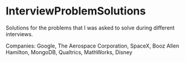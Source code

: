 # InterviewProblemSolutions

Solutions for the problems that I was asked to solve during different interviews. 

Companies: Google, The Aerospace Corporation, SpaceX, Booz Allen Hamilton, MongoDB, Qualtrics, MathWorks, Disney 
